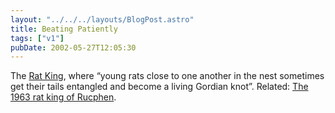 ```yaml
---
layout: "../../../layouts/BlogPost.astro"
title: Beating Patiently
tags: ["v1"]
pubDate: 2002-05-27T12:05:30
---
```


The [Rat King][1], where &#8220;young rats close to one another in the nest sometimes get their tails entangled and become a living Gordian knot&#8221;. Related: [The 1963 rat king of Rucphen][2].

[1]: http://www.panix.com/~sjl/wonder/lewis/ratking/rat_intro.htm "Rat King"
[2]: http://www.the2ndhand.com/print2/print2_cap1.html "The 1963 rat king of Rucphen image"
